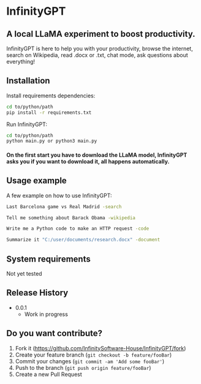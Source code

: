 # InfinityGPT
## A local LLaMA experiment to boost productivity.

InfinityGPT is here to help you with your productivity, browse the internet, search on Wikipedia, read .docx or .txt, chat mode, ask questions about everything!

## Installation

Install requirements dependencies:

```sh
cd to/python/path
pip install -r requirements.txt
```

Run InfinityGPT:

```sh
cd to/python/path
python main.py or python3 main.py
```

#### On the first start you have to download the LLaMA model, InfinityGPT asks you if you want to download it, all happens automatically.

## Usage example

A few example on how to use InfinityGPT:

```sh
Last Barcelona game vs Real Madrid -search
```

```sh
Tell me something about Barack Obama -wikipedia
```

```sh
Write me a Python code to make an HTTP request -code
```

```sh
Summarize it "C:/user/documents/research.docx" -document
```

## System requirements
Not yet tested

## Release History

* 0.0.1
    * Work in progress

## Do you want contribute?

1. Fork it (<https://github.com/InfinitySoftware-House/InfinityGPT/fork>)
2. Create your feature branch (`git checkout -b feature/fooBar`)
3. Commit your changes (`git commit -am 'Add some fooBar'`)
4. Push to the branch (`git push origin feature/fooBar`)
5. Create a new Pull Request
